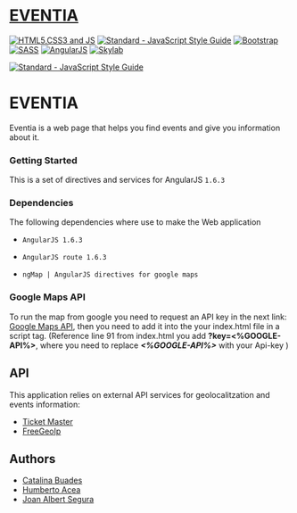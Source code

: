 # [EVENTIA](https://jalbertsr.github.io/get-Tikets/#!/)

[![HTML5,CSS3 and JS](https://github.com/FransLopez/logo-images/blob/master/logos/html5-css3-js.png)](http://www.w3.org/) [![Standard - JavaScript Style Guide](https://cdn.rawgit.com/feross/standard/master/badge.svg)](https://github.com/feross/standard)  [![Bootstrap](https://github.com/FransLopez/logo-images/blob/master/logos/bootstrap.png)](http://getbootstrap.com/)  [![SASS](https://github.com/FransLopez/logo-images/blob/master/logos/sass.png)](http://sass-lang.com/)  [![AngularJS](https://github.com/FransLopez/logo-images/blob/master/logos/angularjs.png)](https://angularjs.org/) [![Skylab](https://github.com/FransLopez/logo-images/blob/master/logos/skylab-56.png)](http://www.skylabcoders.com/)  
 
[![Standard - JavaScript Style Guide](https://img.shields.io/badge/code%20style-standard-brightgreen.svg)](http://standardjs.com/)

# EVENTIA 

Eventia is a web page that helps you find events and give you information about it.

### Getting Started

This is a set of directives and services for AngularJS `1.6.3`

### Dependencies

The following dependencies where use to make the Web application

- `AngularJS 1.6.3`

- `AngularJS route 1.6.3`

- `ngMap | AngularJS directives for google maps`

### Google Maps API
To run the map from google you need to request an API key in the next link: [Google Maps API](https://developers.google.com/maps/documentation/javascript/get-api-key?hl=#key), then you need to add it into the your index.html file in a script tag.
(Reference line 91 from index.html you add **?key=<%GOOGLE-API%>**, where you need to replace **_<%GOOGLE-API%>_** with your Api-key )



## API
This application relies on external API services for geolocalitzation and events information:

* [Ticket Master](http://developer.ticketmaster.com/products-and-docs/apis/discovery-api/v2/)
* [FreeGeoIp](https://freegeoip.net)


## Authors

- [Catalina Buades](https://github.com/catabuades)
- [Humberto Acea](https://github.com/KV-Disco)
- [Joan Albert Segura](https://github.com/jalbertsr)

